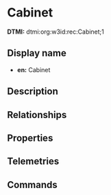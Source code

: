 # Cabinet
**DTMI:** dtmi:org:w3id:rec:Cabinet;1
## Display name
- **en:** Cabinet
## Description
## Relationships
## Properties
## Telemetries
## Commands
